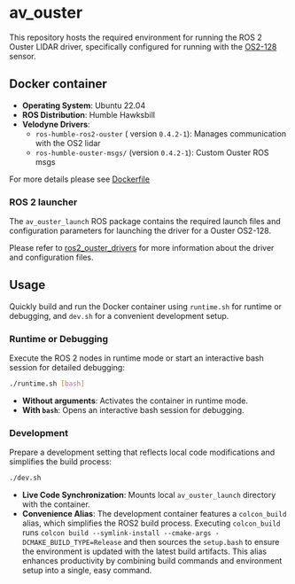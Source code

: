 # av_ouster
This repository hosts the required environment for running the ROS 2 Ouster LIDAR driver, specifically configured for running with the [OS2-128](https://ouster.com/products/hardware/os2-lidar-sensor) sensor.


## Docker container
- **Operating System**: Ubuntu 22.04
- **ROS Distribution**: Humble Hawksbill
- **Velodyne Drivers**:
    - `ros-humble-ros2-ouster` ( version `0.4.2-1`): Manages communication with the OS2  lidar
    - `ros-humble-ouster-msgs/` (version `0.4.2-1`): Custom Ouster ROS msgs

For more details please see [Dockerfile](./Dockerfile)


### ROS 2 launcher

The `av_ouster_launch` ROS package contains the required launch files and configuration parameters for launching the driver for a Ouster OS2-128.

Please refer to [ros2_ouster_drivers](https://github.com/ros-drivers/ros2_ouster_drivers) for more information about the driver and configuration files.


## Usage

 Quickly build and run the Docker container using `runtime.sh` for runtime or debugging, and `dev.sh` for a convenient development setup.

### Runtime or Debugging

Execute the ROS 2 nodes in runtime mode or start an interactive bash session for detailed debugging:

```bash
./runtime.sh [bash]
```

- **Without arguments**: Activates the container in runtime mode.
- **With `bash`**: Opens an interactive bash session for debugging.

### Development

Prepare a development setting that reflects local code modifications and simplifies the build process:

```bash
./dev.sh
```

- **Live Code Synchronization**: Mounts local `av_ouster_launch` directory with the container.
- **Convenience Alias**: The development container features a `colcon_build` alias, which simplifies the ROS2 build process. Executing `colcon_build` runs `colcon build --symlink-install --cmake-args -DCMAKE_BUILD_TYPE=Release` and then sources the `setup.bash` to ensure the environment is updated with the latest build artifacts. This alias enhances productivity by combining build commands and environment setup into a single, easy command.

